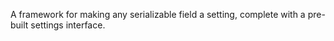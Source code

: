 A framework for making any serializable field a setting, complete with a pre-built settings interface.
